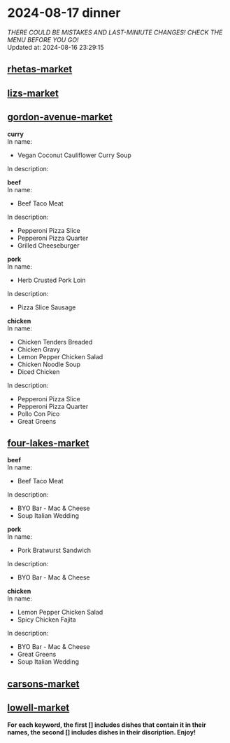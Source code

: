 # 2024-08-17 dinner  
*THERE COULD BE MISTAKES AND LAST-MINIUTE CHANGES! CHECK THE MENU BEFORE YOU GO!*  
Updated at: 2024-08-16 23:29:15  
## [rhetas-market](https://wisc-housingdining.nutrislice.com/menu/rhetas-market/dinner/2024-08-17)  
## [lizs-market](https://wisc-housingdining.nutrislice.com/menu/lizs-market/dinner/2024-08-17)  
## [gordon-avenue-market](https://wisc-housingdining.nutrislice.com/menu/gordon-avenue-market/dinner/2024-08-17)  
**curry**  
In name:   
 - Vegan Coconut Cauliflower Curry Soup  
  
In description:   
  
**beef**  
In name:   
 - Beef Taco Meat  
  
In description:   
 - Pepperoni Pizza Slice  
 - Pepperoni Pizza Quarter  
 - Grilled Cheeseburger  
  
**pork**  
In name:   
 - Herb Crusted Pork Loin  
  
In description:   
 - Pizza Slice Sausage  
  
**chicken**  
In name:   
 - Chicken Tenders Breaded  
 - Chicken Gravy  
 - Lemon Pepper Chicken Salad  
 - Chicken Noodle Soup  
 - Diced Chicken  
  
In description:   
 - Pepperoni Pizza Slice  
 - Pepperoni Pizza Quarter  
 - Pollo Con Pico  
 - Great Greens  
  
## [four-lakes-market](https://wisc-housingdining.nutrislice.com/menu/four-lakes-market/dinner/2024-08-17)  
**beef**  
In name:   
 - Beef Taco Meat  
  
In description:   
 - BYO Bar - Mac & Cheese  
 - Soup Italian Wedding  
  
**pork**  
In name:   
 - Pork Bratwurst Sandwich  
  
In description:   
 - BYO Bar - Mac & Cheese  
  
**chicken**  
In name:   
 - Lemon Pepper Chicken Salad  
 - Spicy Chicken Fajita  
  
In description:   
 - BYO Bar - Mac & Cheese  
 - Great Greens  
 - Soup Italian Wedding  
  
## [carsons-market](https://wisc-housingdining.nutrislice.com/menu/carsons-market/dinner/2024-08-17)  
## [lowell-market](https://wisc-housingdining.nutrislice.com/menu/lowell-market/dinner/2024-08-17)  
  
**For each keyword, the first [] includes dishes that contain it in their names, the second [] includes dishes in their discription. Enjoy!**  
